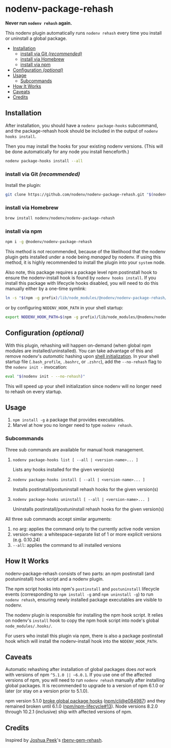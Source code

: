 # nodenv-package-rehash

**Never run `nodenv rehash` again.**

This nodenv plugin automatically
runs `nodenv rehash` every time you install or uninstall a global package.

<!-- toc -->

- [Installation](#installation)
  - [install via Git _(recommended)_](#install-via-git-recommended)
  - [install via Homebrew](#install-via-homebrew)
  - [install via npm](#install-via-npm)
- [Configuration _(optional)_](#configuration-optional)
- [Usage](#usage)
  - [Subcommands](#subcommands)
- [How It Works](#how-it-works)
- [Caveats](#caveats)
- [Credits](#credits)

<!-- tocstop -->

## Installation

After installation, you should have a `nodenv package-hooks` subcommand,
and the package-rehash hook should be included in the output of
`nodenv hooks install`.

Then you may install the hooks for your existing nodenv versions.
(This will be done automatically for any node you install henceforth.)

```sh
nodenv package-hooks install --all
```

### install via Git _(recommended)_

Install the plugin:

```sh
git clone https://github.com/nodenv/nodenv-package-rehash.git "$(nodenv root)"/plugins/nodenv-package-rehash
```

### install via Homebrew

```sh
brew install nodenv/nodenv/nodenv-package-rehash
```

### install via npm

```sh
npm i -g @nodenv/nodenv-package-rehash
```

This method is not recommended, because of the likelihood that the nodenv plugin gets installed under a node being _managed_ by nodenv.
If using this method, it is highly recommended to install the plugin into your `system` node.

Also note, this package requires a package level npm postinstall hook to ensure the nodenv-install hook is found by `nodenv hooks install`.
If you install this package with lifecycle hooks disabled, you will need to do this manually either by a one-time symlink:

```sh
ln -s "$(npm -g prefix)/lib/node_modules/@nodenv/nodenv-package-rehash/etc/nodenv.d/install/install-pkg-hooks.bash" "$(nodenv root)/nodenv.d/install/package-rehash.bash
```

or by configuring `NODENV_HOOK_PATH` in your shell startup:

```sh
export NODENV_HOOK_PATH=$(npm -g prefix)/lib/node_modules/@nodenv/nodenv-package-rehash/etc/nodenv.d/:$NODENV_HOOK_PATH
```

## Configuration _(optional)_

With this plugin, rehashing will happen on-demand (when global npm modules are installed/uninstalled).
You can take advantage of this and remove nodenv's _automatic_ hashing upon [shell initialization][].
In your shell startup file (`.bash_profile`, `.bashrc`, or `.zshrc`), add the `--no-rehash` flag to the `nodenv init -` invocation:

```sh
eval "$(nodenv init - --no-rehash)"
```

This will speed up your shell initialization since nodenv will no longer need to rehash on every startup.

## Usage

1. `npm install -g` a package that provides executables.
2. Marvel at how you no longer need to type `nodenv rehash`.

### Subcommands

Three sub commands are available for manual hook management.

1. `nodenv package-hooks list [ --all | <version-name>... ]`

   Lists any hooks installed for the given version(s)

2. `nodenv package-hooks install [ --all | <version-name>... ]`

   Installs postinstall/postuninstall rehash hooks for the given version(s)

3. `nodenv package-hooks uninstall [ --all | <version-name>... ]`

   Uninstalls postinstall/postuninstall rehash hooks for the given version(s)

All three sub commands accept similar arguments:

1. no arg: applies the command only to the currently active node version
2. version-name: a whitespace-separate list of 1 or more explicit versions (e.g. 0.10.24)
3. `--all`: applies the command to all installed versions

## How It Works

nodenv-package-rehash consists of two parts:
an npm postinstall (and postuninstall) hook script and a nodenv plugin.

The npm script hooks into npm's `postinstall` and `postuninstall` lifecycle events
(corresponding to `npm install -g` and `npm uninstall -g`) to run `nodenv rehash`,
ensuring newly installed package executables are visible to nodenv.

The nodenv plugin is responsible for installing the npm hook script.
It relies on nodenv's `install` hook to copy the npm hook script into node's global `node_modules/.hooks/`.

For users who install this plugin via npm, there is also a package postinstall hook
which will install the nodenv-install hook into the `NODENV_HOOK_PATH`.

## Caveats

Automatic rehashing after installation of global packages does _not_ work with versions of npm `^5.1.0 || ~6.0.1`.
If you use one of the affected versions of npm,
you will need to run `nodenv rehash` manually after installing global packages.
It is recommended to upgrade to a version of npm 6.1.0 or later (or stay on a version prior to 5.1.0).

npm version 5.1.0 [broke global package hooks][issue] ([npm/cli@e084987][npm-cli]) and they remained broken until 6.1.0 ([npm/npm-lifecycle#13][npm-lifecycle]).
Node versions 8.2.0 through 10.2.1 (inclusive) ship with affected versions of npm.

## Credits

Inspired by [Joshua Peek][]'s [rbenv-gem-rehash][].

[Joshua Peek]: https://github.com/josh
[shell initialization]: https://github.com/nodenv/nodenv#how-nodenv-hooks-into-your-shell
[rbenv-gem-rehash]: https://github.com/rbenv/rbenv-gem-rehash
[issue]: https://npm.community/t/npm-version-5-broke-local-and-global-lifecycle-hooks/4857
[npm-cli]: https://github.com/npm/cli/commit/e084987
[npm-lifecycle]: https://github.com/npm/npm-lifecycle/pull/13
